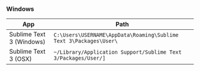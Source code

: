 ### Windows

App | Path
--- | ---
Sublime Text 3 (Windows) | `C:\Users\USERNAME\AppData\Roaming\Sublime Text 3\Packages\User\`
Sublime Text 3 (OSX) | `~/Library/Application Support/Sublime Text 3/Packages/User/]`
